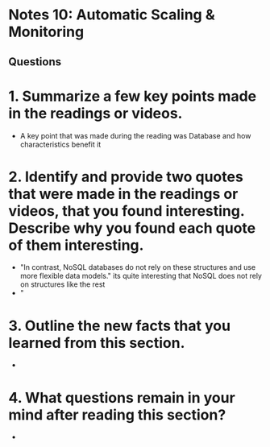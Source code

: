 # Notes 10:  Automatic Scaling & Monitoring
## Questions
# 1. Summarize a few key points made in the readings or videos.
* A key point that was made during the reading was Database and how characteristics benefit it 
# 2. Identify and provide two quotes that were made in the readings or videos, that you found interesting. Describe why you found each quote of them interesting.
* "In contrast, NoSQL databases do not rely on these structures and use more flexible data models." its quite interesting that NoSQL does not rely on structures like the rest 
* "
# 3. Outline the new facts that you learned from this section.
*
# 4. What questions remain in your mind after reading this section?
*

